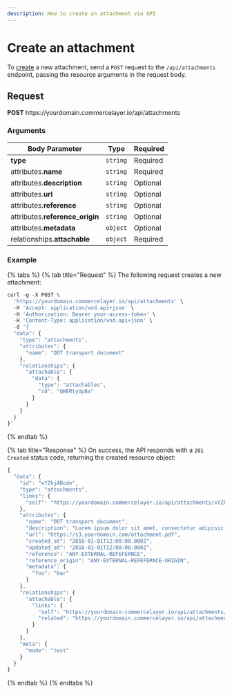```yaml
---
description: How to create an attachment via API
---
```


# Create an attachment

To <a href="https://docs.commercelayer.io/developers/creating-resources" target="_blank">create</a> a new attachment, send a `POST` request to the `/api/attachments` endpoint, passing the resource arguments in the request body.

## Request

**POST** https://<i></i>yourdomain.commercelayer.io/api/attachments

### Arguments

| Body Parameter | Type     | Required |
| -------------- | -------- | -------- |
| **type**       | `string` | Required |
| attributes.**name** | `string` | Required |
| attributes.**description** | `string` | Optional |
| attributes.**url** | `string` | Optional |
| attributes.**reference** | `string` | Optional |
| attributes.**reference_origin** | `string` | Optional |
| attributes.**metadata** | `object` | Optional |
| relationships.**attachable** | `object` | Required |

### Example

{% tabs %}
{% tab title="Request" %}
The following request creates a new attachment:

```javascript
curl -g -X POST \
  'https://yourdomain.commercelayer.io/api/attachments' \
  -H 'Accept: application/vnd.api+json' \
  -H 'Authorization: Bearer your-access-token' \
  -H 'Content-Type: application/vnd.api+json' \
  -d '{
  "data": {
    "type": "attachments",
    "attributes": {
      "name": "DDT transport document"
    },
    "relationships": {
      "attachable": {
        "data": {
          "type": "attachables",
          "id": "QWERtyUpBa"
        }
      }
    }
  }
}'
```
{% endtab %}

{% tab title="Response" %}
On success, the API responds with a `201 Created` status code, returning the created resource object:

```javascript
{
  "data": {
    "id": "xYZkjABcde",
    "type": "attachments",
    "links": {
      "self": "https://yourdomain.commercelayer.io/api/attachments/xYZkjABcde"
    },
    "attributes": {
      "name": "DDT transport document",
      "description": "Lorem ipsum dolor sit amet, consectetur adipisicing elit, sed do eiusmod tempor incididunt ut labore et dolore magna aliqua.",
      "url": "https://s3.yourdomain.com/attachment.pdf",
      "created_at": "2018-01-01T12:00:00.000Z",
      "updated_at": "2018-01-01T12:00:00.000Z",
      "reference": "ANY-EXTERNAL-REFEFERNCE",
      "reference_origin": "ANY-EXTERNAL-REFEFERNCE-ORIGIN",
      "metadata": {
        "foo": "bar"
      }
    },
    "relationships": {
      "attachable": {
        "links": {
          "self": "https://yourdomain.commercelayer.io/api/attachments/xYZkjABcde/relationships/attachable",
          "related": "https://yourdomain.commercelayer.io/api/attachments/xYZkjABcde/attachable"
        }
      }
    },
    "meta": {
      "mode": "test"
    }
  }
}
```
{% endtab %}
{% endtabs %}

